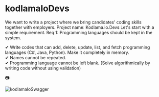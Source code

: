 # kodlamaIoDevs

We want to write a project where we bring candidates' coding skills together with employers.
Project name: Kodlama.io.Devs
Let's start with a simple requirement.
Req 1: Programming languages should be kept in the system.

✔ Write codes that can add, delete, update, list, and fetch programming languages (C#, Java, Python). Make it completely in memory.                                        
✔ Names cannot be repeated.                                                                                                                                                
✔ Programming language cannot be left blank. (Solve algorithmically by writing code without using validation)

📷

![kodlamaIoSwagger](https://user-images.githubusercontent.com/83163617/204135381-e9790e42-3203-4b11-b011-28a6686c711a.jpg)
